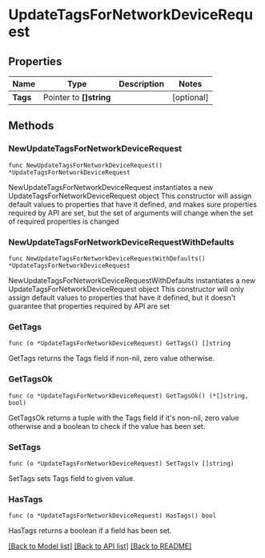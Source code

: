 # UpdateTagsForNetworkDeviceRequest

## Properties

Name | Type | Description | Notes
------------ | ------------- | ------------- | -------------
**Tags** | Pointer to **[]string** |  | [optional] 

## Methods

### NewUpdateTagsForNetworkDeviceRequest

`func NewUpdateTagsForNetworkDeviceRequest() *UpdateTagsForNetworkDeviceRequest`

NewUpdateTagsForNetworkDeviceRequest instantiates a new UpdateTagsForNetworkDeviceRequest object
This constructor will assign default values to properties that have it defined,
and makes sure properties required by API are set, but the set of arguments
will change when the set of required properties is changed

### NewUpdateTagsForNetworkDeviceRequestWithDefaults

`func NewUpdateTagsForNetworkDeviceRequestWithDefaults() *UpdateTagsForNetworkDeviceRequest`

NewUpdateTagsForNetworkDeviceRequestWithDefaults instantiates a new UpdateTagsForNetworkDeviceRequest object
This constructor will only assign default values to properties that have it defined,
but it doesn't guarantee that properties required by API are set

### GetTags

`func (o *UpdateTagsForNetworkDeviceRequest) GetTags() []string`

GetTags returns the Tags field if non-nil, zero value otherwise.

### GetTagsOk

`func (o *UpdateTagsForNetworkDeviceRequest) GetTagsOk() (*[]string, bool)`

GetTagsOk returns a tuple with the Tags field if it's non-nil, zero value otherwise
and a boolean to check if the value has been set.

### SetTags

`func (o *UpdateTagsForNetworkDeviceRequest) SetTags(v []string)`

SetTags sets Tags field to given value.

### HasTags

`func (o *UpdateTagsForNetworkDeviceRequest) HasTags() bool`

HasTags returns a boolean if a field has been set.


[[Back to Model list]](../README.md#documentation-for-models) [[Back to API list]](../README.md#documentation-for-api-endpoints) [[Back to README]](../README.md)


